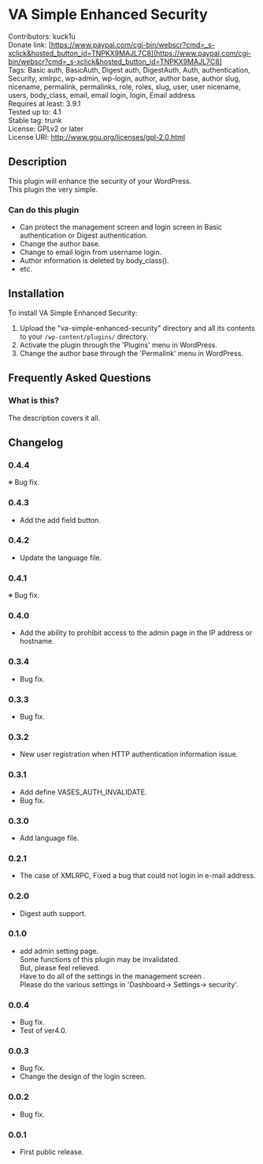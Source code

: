 VA Simple Enhanced Security
====================
Contributors: kuck1u  
Donate link: [https://www.paypal.com/cgi-bin/webscr?cmd=_s-xclick&hosted_button_id=TNPKX9MAJL7C8](https://www.paypal.com/cgi-bin/webscr?cmd=_s-xclick&hosted_button_id=TNPKX9MAJL7C8)  
Tags: Basic auth, BasicAuth, Digest auth, DigestAuth, Auth, authentication, Security, xmlrpc, wp-admin, wp-login, author, author base, author slug, nicename, permalink, permalinks, role, roles, slug, user, user nicename, users, body_class, email, email login, login, Email address  
Requires at least: 3.9.1  
Tested up to: 4.1  
Stable tag: trunk  
License: GPLv2 or later  
License URI: http://www.gnu.org/licenses/gpl-2.0.html

## Description

This plugin will enhance the security of your WordPress.    
This plugin the very simple.

### Can do this plugin

* Can protect the management screen and login screen in Basic authentication or Digest authentication.
* Change the author base.
* Change to email login from username login.
* Author information is deleted by body_class().
* etc.

## Installation

To install VA Simple Enhanced Security:

1. Upload the "va-simple-enhanced-security" directory and all its contents to your `/wp-content/plugins/` directory.
2. Activate the plugin through the 'Plugins' menu in WordPress.
3. Change the author base through the 'Permalink' menu in WordPress.

## Frequently Asked Questions

### What is this?

The description covers it all.

## Changelog

### 0.4.4
※ Bug fix.

### 0.4.3
* Add the add field button.

### 0.4.2
* Update the language file.

### 0.4.1
※ Bug fix.

### 0.4.0
* Add the ability to prohibit access to the admin page in the IP address or hostname.

### 0.3.4
* Bug fix.

### 0.3.3
* Bug fix.

### 0.3.2
* New user registration when HTTP authentication information issue.

### 0.3.1
* Add define VASES_AUTH_INVALIDATE.
* Bug fix.

### 0.3.0
* Add language file.

### 0.2.1
* The case of XMLRPC, Fixed a bug that could not login in e-mail address.

### 0.2.0
* Digest auth support.

### 0.1.0
* add admin setting page.  
Some functions of this plugin may be invalidated.  
But, please feel relieved.  
Have to do all of the settings in the management screen .  
Please do the various settings in 'Dashboard-> Settings-> security'.

### 0.0.4
* Bug fix.
* Test of ver4.0.

### 0.0.3
* Bug fix.
* Change the design of the login screen.

### 0.0.2
* Bug fix.

### 0.0.1
* First public release.
